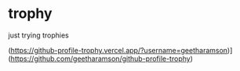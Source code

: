 # trophy
just trying trophies


(https://github-profile-trophy.vercel.app/?username=geetharamson)](https://github.com/geetharamson/github-profile-trophy)
